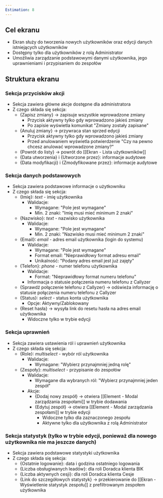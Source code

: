 ```yaml
---
Estimation: 8
---
```


## Cel ekranu

- Ekran służy do tworzenia nowych użytkowników oraz edycji danych istniejących użytkowników
- Dostępny tylko dla użytkowników z rolą Administrator
- Umożliwia zarządzanie podstawowymi danymi użytkownika, jego uprawnieniami i przypisaniem do zespołów

## Struktura ekranu

### Sekcja przycisków akcji

- Sekcja zawiera główne akcje dostępne dla administratora
- Z czego składa się sekcja:
  - {Zapisz zmiany} -> zapisuje wszystkie wprowadzone zmiany
    - Przycisk aktywny tylko gdy wprowadzono jakieś zmiany
    - Po zapisie wyświetla komunikat "Zmiany zostały zapisane"
  - {Anuluj zmiany} -> przywraca stan sprzed edycji
    - Przycisk aktywny tylko gdy wprowadzono jakieś zmiany
    - Przed anulowaniem wyświetla potwierdzenie "Czy na pewno chcesz anulować wprowadzone zmiany?"
  - {Powrót do listy} -> powrót do [[Ekran - Lista użytkowników]]
  - {Data utworzenia} i {Utworzone przez}: informacje audytowe
  - {Data modyfikacji} i {Zmodyfikowane przez}: informacje audytowe

### Sekcja danych podstawowych

- Sekcja zawiera podstawowe informacje o użytkowniku
- Z czego składa się sekcja:
  - {Imię}: *text* - imię użytkownika
    - Walidacje:
      - Wymagane: "Pole jest wymagane"
      - Min. 2 znaki: "Imię musi mieć minimum 2 znaki"
  - {Nazwisko}: *text* - nazwisko użytkownika
    - Walidacje:
      - Wymagane: "Pole jest wymagane"
      - Min. 2 znaki: "Nazwisko musi mieć minimum 2 znaki"
  - {Email}: *email* - adres email użytkownika (login do systemu)
    - Walidacje:
      - Wymagane: "Pole jest wymagane"
      - Format email: "Nieprawidłowy format adresu email"
      - Unikalność: "Podany adres email jest już zajęty"
  - {Telefon}: *phone* - numer telefonu użytkownika
    - Walidacje:
      - Format: "Nieprawidłowy format numeru telefonu"
    - Informacja o statusie połączenia numeru telefonu z Callyzer
  - {Sprawdź połączenie telefonu z Callyzer} -> odświeża informację o statusie połączenia numeru telefonu z Callyzer
  - {Status}: *select* - status konta użytkownika
    - Opcje: Aktywny/Zablokowany
  - {Reset hasła} -> wysyła link do resetu hasła na adres email użytkownika
    - Widoczne tylko w trybie edycji

### Sekcja uprawnień

- Sekcja zawiera ustawienia ról i uprawnień użytkownika
- Z czego składa się sekcja:
  - {Role}: *multiselect* - wybór ról użytkownika
    - Walidacje:
      - Wymagane: "Wybierz przynajmniej jedną rolę"
  - {Zespoły}: *multiselect* - przypisanie do zespołów
    - Walidacje:
      - Wymagane dla wybranych ról: "Wybierz przynajmniej jeden zespół"
    - Akcje:
      - {Dodaj nowy zespół} -> otwiera [[Element - Modal zarządzania zespołami]] w trybie dodawania
      - {Edytuj zespół} -> otwiera [[Element - Modal zarządzania zespołami]] w trybie edycji
        - Widoczne tylko dla zaznaczonego zespołu
        - Aktywne tylko dla użytkownika z rolą Administrator

### Sekcja statystyk (tylko w trybie edycji, ponieważ dla nowego użytkownika nie ma jeszcze danych)

- Sekcja zawiera podstawowe statystyki użytkownika
- Z czego składa się sekcja:
  - {Ostatnie logowanie}: data i godzina ostatniego logowania
  - {Liczba obsługiwanych leadów}: dla roli Doradca klienta BIK
  - {Liczba aktywnych cesji}: dla roli Doradca klienta Cesje
  - {Link do szczegółowych statystyk} -> przekierowanie do [[Ekran - Wyświetlenie statystyk zespołu]] z prefiltrowanym zespołem użytkownika

